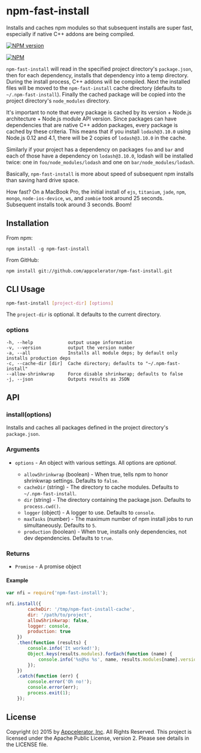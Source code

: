 # npm-fast-install

Installs and caches npm modules so that subsequent installs are super fast,
especially if native C++ addons are being compiled.

[![NPM version](https://badge.fury.io/js/npm-fast-install.svg)](http://badge.fury.io/js/npm-fast-install)

[![NPM](https://nodei.co/npm-dl/npm-fast-install.png)](https://nodei.co/npm/npm-fast-install/)

`npm-fast-install` will read in the specified project directory's `package.json`,
then for each dependency, installs that dependency into a temp directory. During
the install process, C++ addons will be compiled. Next the installed files will be
moved to the `npm-fast-install` cache directory (defaults to `~/.npm-fast-install`).
Finally the cached package will be copied into the project directory's `node_modules`
directory.

It's important to note that every package is cached by its version +
Node.js architecture + Node.js module API version. Since packages can have
dependencies that are native C++ addon packages, every package is cached by these
criteria. This means that if you install `lodash@3.10.0` using Node.js 0.12 and 4.1,
there will be 2 copies of `lodash@3.10.0` in the cache.

Similarly if your project has a dependency on packages `foo` and `bar` and each
of those have a dependency on `lodash@3.10.0`, lodash will be installed twice:
one in `foo/node_modules/lodash` and one on `bar/node_modules/lodash`.

Basically, `npm-fast-install` is more about speed of subsequent npm installs
than saving hard drive space.

How fast? On a MacBook Pro, the initial install of `ejs`, `titanium`, `jade`,
`npm`, `mongo`, `node-ios-device`, `ws`, and `zombie` took around 25 seconds.
Subsequent installs took around 3 seconds. Boom!

## Installation

From npm:

	npm install -g npm-fast-install

From GitHub:

	npm install git://github.com/appcelerator/npm-fast-install.git

## CLI Usage

```bash
npm-fast-install [project-dir] [options]
```

The `project-dir` is optional. It defaults to the current directory.

### options

	-h, --help             output usage information
	-v, --version          output the version number
	-a, --all              Installs all module deps; by default only installs production deps
	-c, --cache-dir [dir]  Cache directory; defaults to "~/.npm-fast-install"
	--allow-shrinkwrap     Force disable shrinkwrap; defaults to false
	-j, --json             Outputs results as JSON

## API

### install(options)

Installs and caches all packages defined in the project directory's `package.json`.

### Arguments

 * `options` - An object with various settings. All options are _optional_.

   * `allowShrinkwrap` (boolean) - When true, tells npm to honor shrinkwrap settings. Defaults to `false`.
   * `cacheDir` (string) - The directory to cache modules. Defaults to `~/.npm-fast-install`.
   * `dir` (string) - The directory containing the package.json. Defaults to `process.cwd()`.
   * `logger` (object) - A logger to use. Defaults to `console`.
   * `maxTasks` (number) - The maximum number of npm install jobs to run simultaneously. Defaults to `5`.
   * `production` (boolean) - When true, installs only dependencies, not dev dependencies. Defaults to `true`.

### Returns

 * `Promise` - A promise object

#### Example

```javascript
var nfi = require('npm-fast-install');

nfi.install({
		cacheDir: '/tmp/npm-fast-install-cache',
		dir: '/path/to/project',
		allowShrinkwrap: false,
		logger: console,
		production: true
	})
	.then(function (results) {
		console.info('It worked!');
		Object.keys(results.modules).forEach(function (name) {
			console.info('%s@%s %s', name, results.modules[name].version, results.modules[name].path);
		});
	})
	.catch(function (err) {
		console.error('Oh no!');
		console.error(err);
		process.exit(1);
	});
```

## License

Copyright (c) 2015 by [Appcelerator, Inc](http://www.appcelerator.com). All Rights Reserved.
This project is licensed under the Apache Public License, version 2. Please see details in the LICENSE file.
